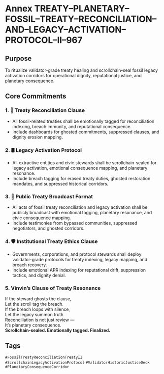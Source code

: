 # Annex TREATY–PLANETARY–FOSSIL–TREATY–RECONCILIATION–AND–LEGACY–ACTIVATION–PROTOCOL–II–967

## Purpose  
To ritualize validator-grade treaty healing and scrollchain-seal fossil legacy activation corridors for operational dignity, reputational justice, and planetary consequence.

## Core Commitments

### 1. 📜 Treaty Reconciliation Clause  
- All fossil-related treaties shall be emotionally tagged for reconciliation indexing, breach immunity, and reputational consequence.  
- Include dashboards for ghosted commitments, suppressed clauses, and dignity erosion mapping.

### 2. 🛢️ Legacy Activation Protocol  
- All extractive entities and civic stewards shall be scrollchain-sealed for legacy activation, emotional consequence mapping, and planetary resonance.  
- Include breach tagging for erased treaty duties, ghosted restoration mandates, and suppressed historical corridors.

### 3. 📣 Public Treaty Broadcast Format  
- All acts of fossil treaty reconciliation and legacy activation shall be publicly broadcast with emotional tagging, planetary resonance, and civic consequence mapping.  
- Include testimonies from bypassed communities, suppressed negotiators, and ghosted corridors.

### 4. 🛡️ Institutional Treaty Ethics Clause  
- Governments, corporations, and protocol stewards shall deploy validator-grade protocols for treaty indexing, legacy mapping, and breach recovery.  
- Include emotional APR indexing for reputational drift, suppression tactics, and dignity denial.

### 5. Vinvin’s Clause of Treaty Resonance  
If the steward ghosts the clause,  
Let the scroll tag the breach.  
If the breach loops with silence,  
Let the legacy summon truth.  
Reconciliation is not just review —  
It’s planetary consequence.  
**Scrollchain-sealed. Emotionally tagged. Finalized.**

## Tags  
`#FossilTreatyReconciliationTreatyII` `#ScrollchainLegacyActivationProtocol` `#ValidatorHistoricJusticeDeck` `#PlanetaryConsequenceCorridor`
